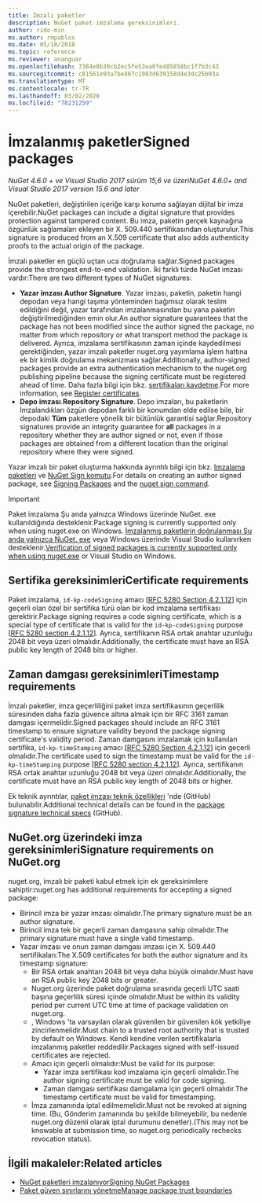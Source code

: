 ```yaml
---
title: İmzalı paketler
description: NuGet paket imzalama gereksinimleri.
author: rido-min
ms.author: rmpablos
ms.date: 05/18/2018
ms.topic: reference
ms.reviewer: ananguar
ms.openlocfilehash: 7384e8b30cb2ec5fe53ea0fe485858bc1f7b3c43
ms.sourcegitcommit: c81561e93a7be467c1983d639158d4e3dc25b93a
ms.translationtype: MT
ms.contentlocale: tr-TR
ms.lasthandoff: 03/02/2020
ms.locfileid: "78231259"
---
```

# <a name="signed-packages"></a><span data-ttu-id="eb4f9-103">İmzalanmış paketler</span><span class="sxs-lookup"><span data-stu-id="eb4f9-103">Signed packages</span></span>

<span data-ttu-id="eb4f9-104">*NuGet 4.6.0 + ve Visual Studio 2017 sürüm 15,6 ve üzeri*</span><span class="sxs-lookup"><span data-stu-id="eb4f9-104">*NuGet 4.6.0+ and Visual Studio 2017 version 15.6 and later*</span></span>

<span data-ttu-id="eb4f9-105">NuGet paketleri, değiştirilen içeriğe karşı koruma sağlayan dijital bir imza içerebilir.</span><span class="sxs-lookup"><span data-stu-id="eb4f9-105">NuGet packages can include a digital signature that provides protection against tampered content.</span></span> <span data-ttu-id="eb4f9-106">Bu imza, paketin gerçek kaynağına özgünlük sağlamaları ekleyen bir X. 509.440 sertifikasından oluşturulur.</span><span class="sxs-lookup"><span data-stu-id="eb4f9-106">This signature is produced from an X.509 certificate that also adds authenticity proofs to the actual origin of the package.</span></span>

<span data-ttu-id="eb4f9-107">İmzalı paketler en güçlü uçtan uca doğrulama sağlar.</span><span class="sxs-lookup"><span data-stu-id="eb4f9-107">Signed packages provide the strongest end-to-end validation.</span></span> <span data-ttu-id="eb4f9-108">İki farklı türde NuGet imzası vardır:</span><span class="sxs-lookup"><span data-stu-id="eb4f9-108">There are two different types of NuGet signatures:</span></span>
- <span data-ttu-id="eb4f9-109">**Yazar imzası**.</span><span class="sxs-lookup"><span data-stu-id="eb4f9-109">**Author Signature**.</span></span> <span data-ttu-id="eb4f9-110">Yazar imzası, paketin, paketin hangi depodan veya hangi taşıma yönteminden bağımsız olarak teslim edildiğini değil, yazar tarafından imzalanmasından bu yana paketin değiştirilmediğinden emin olur.</span><span class="sxs-lookup"><span data-stu-id="eb4f9-110">An author signature guarantees that the package has not been modified since the author signed the package, no matter from which repository or what transport method the package is delivered.</span></span> <span data-ttu-id="eb4f9-111">Ayrıca, imzalama sertifikasının zaman içinde kaydedilmesi gerektiğinden, yazar imzalı paketler nuget.org yayımlama işlem hattına ek bir kimlik doğrulama mekanizması sağlar.</span><span class="sxs-lookup"><span data-stu-id="eb4f9-111">Additionally, author-signed packages provide an extra authentication mechanism to the nuget.org publishing pipeline because the signing certificate must be registered ahead of time.</span></span> <span data-ttu-id="eb4f9-112">Daha fazla bilgi için bkz. [sertifikaları kaydetme](#signature-requirements-on-nugetorg).</span><span class="sxs-lookup"><span data-stu-id="eb4f9-112">For more information, see [Register certificates](#signature-requirements-on-nugetorg).</span></span>
- <span data-ttu-id="eb4f9-113">**Depo imzası**.</span><span class="sxs-lookup"><span data-stu-id="eb4f9-113">**Repository Signature**.</span></span> <span data-ttu-id="eb4f9-114">Depo imzaları, bu paketlerin İmzalandıkları özgün depodan farklı bir konumdan elde edilse bile, bir depodaki **Tüm** paketlere yönelik bir bütünlük garantisi sağlar.</span><span class="sxs-lookup"><span data-stu-id="eb4f9-114">Repository signatures provide an integrity guarantee for **all** packages in a repository whether they are author signed or not, even if those packages are obtained from a different location than the original repository where they were signed.</span></span>   

<span data-ttu-id="eb4f9-115">Yazar imzalı bir paket oluşturma hakkında ayrıntılı bilgi için bkz. [Imzalama paketleri](../create-packages/Sign-a-package.md) ve [NuGet Sign komutu](../reference/cli-reference/cli-ref-sign.md).</span><span class="sxs-lookup"><span data-stu-id="eb4f9-115">For details on creating an author signed package, see [Signing Packages](../create-packages/Sign-a-package.md) and the [nuget sign command](../reference/cli-reference/cli-ref-sign.md).</span></span>

> [!Important]
> <span data-ttu-id="eb4f9-116">Paket imzalama Şu anda yalnızca Windows üzerinde NuGet. exe kullanıldığında desteklenir.</span><span class="sxs-lookup"><span data-stu-id="eb4f9-116">Package signing is currently supported only when using nuget.exe on Windows.</span></span> <span data-ttu-id="eb4f9-117">[İmzalanmış paketlerin doğrulanması Şu anda yalnızca NuGet. exe](../reference/cli-reference/cli-ref-verify.md) veya Windows üzerinde Visual Studio kullanırken desteklenir.</span><span class="sxs-lookup"><span data-stu-id="eb4f9-117">[Verification of signed packages is currently supported only when using nuget.exe](../reference/cli-reference/cli-ref-verify.md) or Visual Studio on Windows.</span></span>

## <a name="certificate-requirements"></a><span data-ttu-id="eb4f9-118">Sertifika gereksinimleri</span><span class="sxs-lookup"><span data-stu-id="eb4f9-118">Certificate requirements</span></span>

<span data-ttu-id="eb4f9-119">Paket imzalama, `id-kp-codeSigning` amacı [[RFC 5280 Section 4.2.1.12](https://tools.ietf.org/html/rfc5280#section-4.2.1.12)] için geçerli olan özel bir sertifika türü olan bir kod imzalama sertifikası gerektirir.</span><span class="sxs-lookup"><span data-stu-id="eb4f9-119">Package signing requires a code signing certificate, which is a special type of certificate that is valid for the `id-kp-codeSigning` purpose [[RFC 5280 section 4.2.1.12](https://tools.ietf.org/html/rfc5280#section-4.2.1.12)].</span></span> <span data-ttu-id="eb4f9-120">Ayrıca, sertifikanın RSA ortak anahtar uzunluğu 2048 bit veya üzeri olmalıdır.</span><span class="sxs-lookup"><span data-stu-id="eb4f9-120">Additionally, the certificate must have an RSA public key length of 2048 bits or higher.</span></span>

## <a name="timestamp-requirements"></a><span data-ttu-id="eb4f9-121">Zaman damgası gereksinimleri</span><span class="sxs-lookup"><span data-stu-id="eb4f9-121">Timestamp requirements</span></span>

<span data-ttu-id="eb4f9-122">İmzalı paketler, imza geçerliliğini paket imza sertifikasının geçerlilik süresinden daha fazla güvence altına almak için bir RFC 3161 zaman damgası içermelidir.</span><span class="sxs-lookup"><span data-stu-id="eb4f9-122">Signed packages should include an RFC 3161 timestamp to ensure signature validity beyond the package signing certificate's validity period.</span></span> <span data-ttu-id="eb4f9-123">Zaman damgasını imzalamak için kullanılan sertifika, `id-kp-timeStamping` amacı [[RFC 5280 Section 4.2.1.12](https://tools.ietf.org/html/rfc5280#section-4.2.1.12)] için geçerli olmalıdır.</span><span class="sxs-lookup"><span data-stu-id="eb4f9-123">The certificate used to sign the timestamp must be valid for the `id-kp-timeStamping` purpose [[RFC 5280 section 4.2.1.12](https://tools.ietf.org/html/rfc5280#section-4.2.1.12)].</span></span> <span data-ttu-id="eb4f9-124">Ayrıca, sertifikanın RSA ortak anahtar uzunluğu 2048 bit veya üzeri olmalıdır.</span><span class="sxs-lookup"><span data-stu-id="eb4f9-124">Additionally, the certificate must have an RSA public key length of 2048 bits or higher.</span></span>

<span data-ttu-id="eb4f9-125">Ek teknik ayrıntılar, [paket imzası teknik özellikleri](https://github.com/NuGet/Home/wiki/Package-Signatures-Technical-Details) 'nde (GitHub) bulunabilir.</span><span class="sxs-lookup"><span data-stu-id="eb4f9-125">Additional technical details can be found in the [package signature technical specs](https://github.com/NuGet/Home/wiki/Package-Signatures-Technical-Details) (GitHub).</span></span>

## <a name="signature-requirements-on-nugetorg"></a><span data-ttu-id="eb4f9-126">NuGet.org üzerindeki imza gereksinimleri</span><span class="sxs-lookup"><span data-stu-id="eb4f9-126">Signature requirements on NuGet.org</span></span>

<span data-ttu-id="eb4f9-127">nuget.org, imzalı bir paketi kabul etmek için ek gereksinimlere sahiptir:</span><span class="sxs-lookup"><span data-stu-id="eb4f9-127">nuget.org has additional requirements for accepting a signed package:</span></span>

- <span data-ttu-id="eb4f9-128">Birincil imza bir yazar imzası olmalıdır.</span><span class="sxs-lookup"><span data-stu-id="eb4f9-128">The primary signature must be an author signature.</span></span>
- <span data-ttu-id="eb4f9-129">Birincil imza tek bir geçerli zaman damgasına sahip olmalıdır.</span><span class="sxs-lookup"><span data-stu-id="eb4f9-129">The primary signature must have a single valid timestamp.</span></span>
- <span data-ttu-id="eb4f9-130">Yazar imzası ve onun zaman damgası imzası için X. 509.440 sertifikaları:</span><span class="sxs-lookup"><span data-stu-id="eb4f9-130">The X.509 certificates for both the author signature and its timestamp signature:</span></span>
  - <span data-ttu-id="eb4f9-131">Bir RSA ortak anahtarı 2048 bit veya daha büyük olmalıdır.</span><span class="sxs-lookup"><span data-stu-id="eb4f9-131">Must have an RSA public key 2048 bits or greater.</span></span>
  - <span data-ttu-id="eb4f9-132">Nuget.org üzerinde paket doğrulama sırasında geçerli UTC saati başına geçerlilik süresi içinde olmalıdır.</span><span class="sxs-lookup"><span data-stu-id="eb4f9-132">Must be within its validity period per current UTC time at time of package validation on nuget.org.</span></span>
  - <span data-ttu-id="eb4f9-133">, Windows 'ta varsayılan olarak güvenilen bir güvenilen kök yetkiliye zincirlenmelidir.</span><span class="sxs-lookup"><span data-stu-id="eb4f9-133">Must chain to a trusted root authority that is trusted by default on Windows.</span></span> <span data-ttu-id="eb4f9-134">Kendi kendine verilen sertifikalarla imzalanmış paketler reddedilir.</span><span class="sxs-lookup"><span data-stu-id="eb4f9-134">Packages signed with self-issued certificates are rejected.</span></span>
  - <span data-ttu-id="eb4f9-135">Amacı için geçerli olmalıdır:</span><span class="sxs-lookup"><span data-stu-id="eb4f9-135">Must be valid for its purpose:</span></span> 
    - <span data-ttu-id="eb4f9-136">Yazar imza sertifikası kod imzalama için geçerli olmalıdır.</span><span class="sxs-lookup"><span data-stu-id="eb4f9-136">The author signing certificate must be valid for code signing.</span></span>
    - <span data-ttu-id="eb4f9-137">Zaman damgası sertifikası damgalama için geçerli olmalıdır.</span><span class="sxs-lookup"><span data-stu-id="eb4f9-137">The timestamp certificate must be valid for timestamping.</span></span>
  - <span data-ttu-id="eb4f9-138">İmza zamanında iptal edilmemelidir.</span><span class="sxs-lookup"><span data-stu-id="eb4f9-138">Must not be revoked at signing time.</span></span> <span data-ttu-id="eb4f9-139">(Bu, Gönderim zamanında bu şekilde bilmeyebilir, bu nedenle nuget.org düzenli olarak iptal durumunu denetler).</span><span class="sxs-lookup"><span data-stu-id="eb4f9-139">(This may not be knowable at submission time, so nuget.org periodically rechecks revocation status).</span></span>
  
  
## <a name="related-articles"></a><span data-ttu-id="eb4f9-140">İlgili makaleler:</span><span class="sxs-lookup"><span data-stu-id="eb4f9-140">Related articles</span></span>

- [<span data-ttu-id="eb4f9-141">NuGet paketleri imzalanıyor</span><span class="sxs-lookup"><span data-stu-id="eb4f9-141">Signing NuGet Packages</span></span>](../create-packages/Sign-a-Package.md)
- [<span data-ttu-id="eb4f9-142">Paket güven sınırlarını yönetme</span><span class="sxs-lookup"><span data-stu-id="eb4f9-142">Manage package trust boundaries</span></span>](../consume-packages/installing-signed-packages.md)

